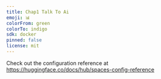 ```yaml
---
title: Chap1 Talk To Ai
emoji: 📊
colorFrom: green
colorTo: indigo
sdk: docker
pinned: false
license: mit
---
```


Check out the configuration reference at https://huggingface.co/docs/hub/spaces-config-reference
